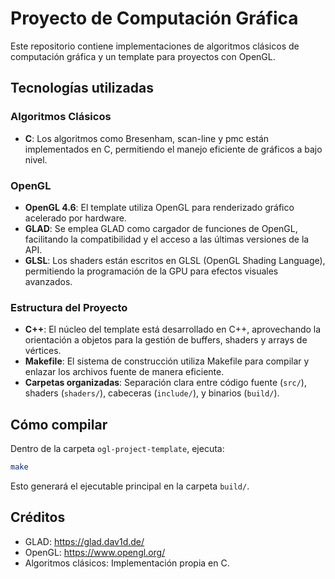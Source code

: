 # Proyecto de Computación Gráfica

Este repositorio contiene implementaciones de algoritmos clásicos de computación gráfica y un template para proyectos con OpenGL.

## Tecnologías utilizadas

### Algoritmos Clásicos
- **C**: Los algoritmos como Bresenham, scan-line y pmc están implementados en C, permitiendo el manejo eficiente de gráficos a bajo nivel.

### OpenGL
- **OpenGL 4.6**: El template utiliza OpenGL para renderizado gráfico acelerado por hardware.
- **GLAD**: Se emplea GLAD como cargador de funciones de OpenGL, facilitando la compatibilidad y el acceso a las últimas versiones de la API.
- **GLSL**: Los shaders están escritos en GLSL (OpenGL Shading Language), permitiendo la programación de la GPU para efectos visuales avanzados.

### Estructura del Proyecto
- **C++**: El núcleo del template está desarrollado en C++, aprovechando la orientación a objetos para la gestión de buffers, shaders y arrays de vértices.
- **Makefile**: El sistema de construcción utiliza Makefile para compilar y enlazar los archivos fuente de manera eficiente.
- **Carpetas organizadas**: Separación clara entre código fuente (`src/`), shaders (`shaders/`), cabeceras (`include/`), y binarios (`build/`).

## Cómo compilar

Dentro de la carpeta `ogl-project-template`, ejecuta:
```bash
make
```
Esto generará el ejecutable principal en la carpeta `build/`.

## Créditos

- GLAD: https://glad.dav1d.de/
- OpenGL: https://www.opengl.org/
- Algoritmos clásicos: Implementación propia en C.
